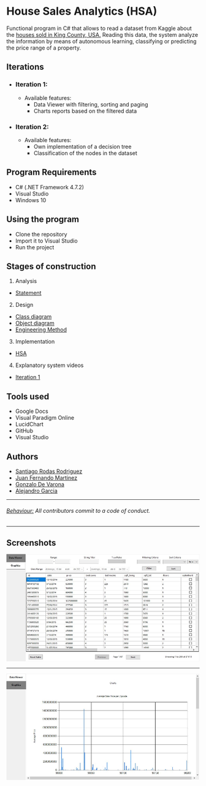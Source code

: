 # House Sales Analytics (HSA)
Functional program in C# that allows to read a dataset from Kaggle about the [houses sold in King County, USA.](https://www.kaggle.com/harlfoxem/housesalesprediction)
Reading this data, the system analyze the information by means of autonomous learning, classifying or predicting the price range of a property.

## Iterations
  
  * ### Iteration 1:
    * Available features:
      * Data Viewer with filtering, sorting and paging
      * Charts reports based on the filtered data
  
   * ### Iteration 2:
     * Available features:
       * Own implementation of a decision tree
       * Classification of the nodes in the dataset

## Program Requirements
* C# (.NET Framework 4.7.2)
* Visual Studio
* Windows 10

## Using the program
* Clone the repository
* Import it to Visual Studio
* Run the project

## Stages of construction
1. Analysis
- [Statement](https://github.com/SantiRodas/house-sales-analytics/blob/master/docs/Enunciado.pdf)

2. Design
- [Class diagram](https://github.com/SantiRodas/house-sales-analytics/blob/master/docs/Diagrama%20de%20clases.pdf)
- [Object diagram](https://github.com/SantiRodas/house-sales-analytics/blob/master/docs/Diagrama%20de%20objetos.pdf)
- [Engineering Method](https://github.com/SantiRodas/house-sales-analytics/blob/master/docs/Metodo%20de%20la%20ingenieria.pdf)

3. Implementation
- [HSA](https://github.com/SantiRodas/house-sales-analytics/tree/master/HSA)

4. Explanatory system videos
- [Iteration 1](https://www.youtube.com/watch?v=XCxvp5R_Mas)

## Tools used
* Google Docs
* Visual Paradigm Online
* LucidChart
* GitHub
* Visual Studio

## Authors
- [Santiago Rodas Rodriguez](https://github.com/SantiRodas)
- [Juan Fernando Martinez](https://github.com/JuanF2019)
- [Gonzalo De Varona](https://github.com/gonzalodevarona)
- [Alejandro Garcia](https://github.com/AleGarQ)

-------------------------------------------------------------------------------------------------------------

###### [Behaviour:](https://github.com/SantiRodas/house-sales-analytics/blob/master/CODE_OF_CONDUCT.md) All contributors commit to a code of conduct.

-------------------------------------------------------------------------------------------------------------

## Screenshots
![](https://github.com/SantiRodas/house-sales-analytics/blob/master/images/1.JPG)

-------------------------------------------------------------------------------------------------------------

![](https://github.com/SantiRodas/house-sales-analytics/blob/master/images/2.JPG)
